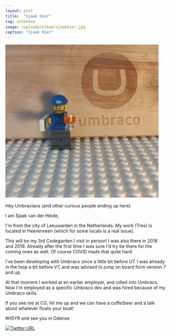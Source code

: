 ```yaml
---
layout: post
title:  "Sjaak Hier"
tag: attendee
image: /uploads/album/sjaakhier.jpg
caption: "Sjaak Hier"
---
```


![](/uploads/album/sjaakhier.jpg)


Hey Umbracians (and other curious people ending up here)

I am Sjaak van der Heide, 

I'm from the city of Leeuwarden in the Netherlands. My work (Tres) is located in Heerenveen (which for some locals is a real issue). 

This will be my 3rd Codegarden I visit in person! I was also there in 2018 and 2019. 
Already after the first time I was sure I'd try be there for the coming ones as well. Of course COVID made that quite hard. 

I've been developing with Umbraco since a little bit before U7. 
I was already in the loop a bit before V7, and was advised to jump on board form version 7 and up. 

At that moment I worked at en earlier employer, and rolled into Umbraco. 
Now I'm employed as a specific Umbraco dev and was hired because of my Umbraco skills. 

If you see me at CG, hit me up and we can have a coffe/beer and a talk about whatever floats your boat!

#H5YR and see you in Odense 

[![Twitter URL](https://img.shields.io/twitter/url/https/twitter.com/sjaakhier.svg?style=social&label=Follow%20%40sjaakhier)](https://twitter.com/sjaakhier)
